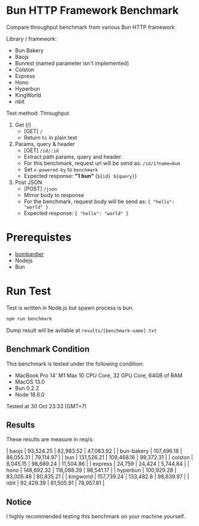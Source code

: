 # Bun HTTP Framework Benchmark
Compare throughput benchmark from various Bun HTTP framework

Library / framework:
- Bun Bakery
- Baojs
- Bunrest (named parameter isn't implemented)
- Colston
- Express
- Hono
- Hyperbun
- KingWorld
- nbit

Test method:
Throughput
1. Get (/)
    - [GET] `/`
    - Return `hi` in plain text
2. Params, query & header
    - [GET] `/id/:id`
    - Extract path params, query and header.
    - For this benchmark, request url will be send as: `/id/1?name=bun`
    - Set `x-powered-by` to `benchmark`
    - Expected response: **"1 bun"** (`${id} ${query}`)
3. Post JSON
    - [POST] `/json`
    - Mirror body to response
    - For the benchmark, request body will be send as: `{ "hello": "world" }`
    - Expected response: `{ "hello": "world" }`

# Prerequistes
- [bombardier](https://github.com/codesenberg/bombardier)
- Nodejs
- Bun

# Run Test
Test is written in Node.js but spawn process is bun.

```typescript
npm run benchmark
```

Dump result will be avilable at `results/[benchmark-name].txt`

## Benchmark Condition
This benchmark is tested under the following condition:
- MacBook Pro 14' M1 Max 10 CPU Core, 32 GPU Core, 64GB of RAM
- MacOS 13.0
- Bun 0.2.2
- Node 18.6.0

Tested at 30 Oct 23:33 (GMT+7)

## Results
These results are measure in req/s:

| baojs | 93,524.25 | 82,983.52 | 47,083.92 |
| bun-bakery | 107,496.18 | 86,055.31 | 79,114.97 |
| bun | 131,526.21 | 109,468.16 | 99,372.31 |
| colston | 8,045.15 | 98,689.24 | 11,504.86 |
| express | 24,759 | 24,424 | 5,744.84 |
| hono | 148,692.32 | 118,088.39 | 98,541.17 |
| hyperbun | 100,929.28 | 83,005.48 | 80,835.21 |
| kingworld | 157,739.24 | 133,482.8 | 98,639.97 |
| nbit | 92,429.39 | 81,505.91 | 78,957.81 |

## Notice
I highly recommended testing this benchmark on your machine yourself.
